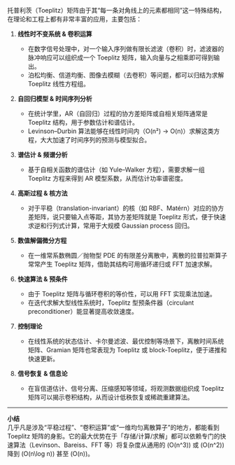 托普利茨（Toeplitz）矩阵由于其“每一条对角线上的元素都相同”这一特殊结构，在理论和工程上都有非常丰富的应用，主要包括：

1. **线性时不变系统 & 卷积运算**

   - 在数字信号处理中，对一个输入序列做有限长滤波（卷积）时，滤波器的脉冲响应可以组织成一个 Toeplitz 矩阵，输入向量与之相乘即可得到输出。
   - 泊松均衡、信道均衡、图像去模糊（去卷积）等问题，都可以归结为求解 Toeplitz 线性方程组。

2. **自回归模型 & 时间序列分析**

   - 在统计学里，AR（自回归）过程的协方差矩阵或自相关矩阵通常是 Toeplitz 结构，用于参数估计和谱估计。
   - Levinson–Durbin 算法能够在线性时间内（O(n²) → O(n)）求解这类方程，大大加速了时间序列的预测与模型拟合。

3. **谱估计 & 频谱分析**

   - 基于自相关函数的谱估计（如 Yule–Walker 方程），需要求解一组 Toeplitz 方程来得到 AR 模型系数，从而估计功率谱密度。

4. **高斯过程 & 核方法**

   - 对于平稳（translation-invariant）的核（如 RBF、Matérn）对应的协方差矩阵，说只要输入点等距，其协方差矩阵就是 Toeplitz 形式，便于快速求逆和行列式计算，常用于大规模 Gaussian process 回归。

5. **数值解偏微分方程**

   - 在一维常系数椭圆／抛物型 PDE 的有限差分离散中，离散的拉普拉斯算子常常产生 Toeplitz 矩阵，借助其结构可用循环递归或 FFT 加速求解。

6. **快速算法 & 预条件**

   - 由于 Toeplitz 矩阵与循环卷积的等价性，可以用 FFT 实现乘法加速。
   - 在迭代求解大型线性系统时，Toeplitz 型预条件器（circulant preconditioner）能显著提高收敛速度。

7. **控制理论**

   - 在线性系统的状态估计、卡尔曼滤波、最优控制等场景下，离散时间系统矩阵、Gramian 矩阵也常表现为 Toeplitz 或 block-Toeplitz，便于递推和快速更新。

8. **信号恢复 & 信息论**
   - 在盲信道估计、信号分离、压缩感知等领域，将观测数据组织成 Toeplitz 矩阵可以揭示卷积结构，从而设计低秩恢复或稀疏重建算法。

---

**小结**  
几乎凡是涉及“平稳过程”、“卷积运算”或“一维均匀离散算子”的地方，都能看到 Toeplitz 矩阵的身影。它的最大优势在于「存储/计算/求解」都可以依赖专门的快速算法（Levinson、Bareiss、FFT 等）将复杂度从通用的 \(O(n^3)\) 或 \(O(n^2)\) 降到 \(O(n\log n)\) 甚至 \(O(n)\)。
